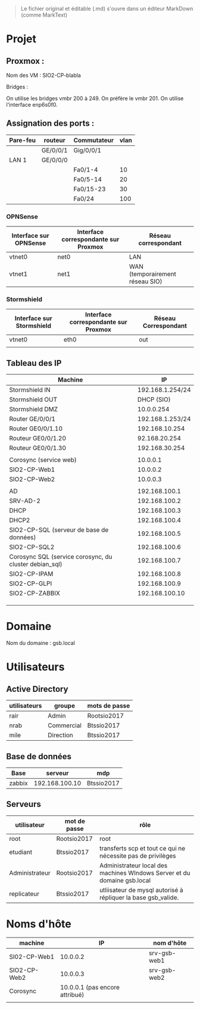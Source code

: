 > Le fichier original et éditable (.md) s'ouvre dans un éditeur MarkDown (comme MarkText)

# Projet

## Proxmox :

Nom des VM : SIO2-CP-blabla

Bridges :

On utilise les bridges vmbr 200 à 249. On préfère le vmbr 201.
On utilise l'interface enp6s0f0.

## Assignation des ports :

| Pare-feu | routeur  | Commutateur | vlan |
| -------- | -------- | ----------- | ---- |
|          | GE/0/0/1 | Gig/0/0/1   |      |
| LAN 1    | GE/0/0/0 |             |      |
|          |          | Fa0/1-4     | 10   |
|          |          | Fa0/5-14    | 20   |
|          |          | Fa0/15-23   | 30   |
|          |          | Fa0/24      | 100  |

### OPNSense

| Interface sur OPNSense | Interface correspondante sur Proxmox | Réseau correspondant            |
| ---------------------- | ------------------------------------ | ------------------------------- |
| vtnet0                 | net0                                 | LAN                             |
| vtnet1                 | net1                                 | WAN (temporairement réseau SIO) |

### Stormshield

| Interface sur Stormshield | Interface correspondante sur Proxmox | Réseau Correspondant |
| ------------------------- | ------------------------------------ | -------------------- |
| vtnet0                    | eth0                                 | out                  |
|                           |                                      |                      |

## Tableau des IP

| Machine                                                | IP               |
| ------------------------------------------------------ | ---------------- |
| Stormshield IN                                         | 192.168.1.254/24 |
| Stormshield OUT                                        | DHCP (SIO)       |
| Stormshield DMZ                                        | 10.0.0.254       |
| Router GE/0/0/1                                        | 192.168.1.253/24 |
| Router GE0/0/1.10                                      | 192.168.10.254   |
| Routeur GE0/0/1.20                                     | 92.168.20.254    |
| Routeur GE0/0/1.30                                     | 192.168.30.254   |
|                                                        |                  |
| Corosync (service web)                                 | 10.0.0.1         |
| SIO2-CP-Web1                                           | 10.0.0.2         |
| SIO2-CP-Web2                                           | 10.0.0.3         |
|                                                        |                  |
| AD                                                     | 192.168.100.1    |
| SRV-AD-2                                               | 192.168.100.2    |
| DHCP                                                   | 192.168.100.3    |
| DHCP2                                                  | 192.168.100.4    |
| SIO2-CP-SQL (serveur de base de données)               | 192.168.100.5    |
| SIO2-CP-SQL2                                           | 192.168.100.6    |
| Corosync SQL (service corosync, du cluster debian_sql) | 192.168.100.7    |
| SIO2-CP-IPAM                                           | 192.168.100.8    |
| SIO2-CP-GLPI                                           | 192.168.100.9    |
| SIO2-CP-ZABBIX                                         | 192.168.100.10   |
|                                                        |                  |
|                                                        |                  |
|                                                        |                  |

# Domaine

Nom du domaine : gsb.local

# Utilisateurs

## Active Directory

| utilisateurs | groupe     | mots de passe |
| ------------ | ---------- | ------------- |
| rair         | Admin      | Rootsio2017   |
| nrab         | Commercial | Btssio2017    |
| mile         | Direction  | Btssio2017    |

## Base de données

| Base   | serveur        | mdp        |
| ------ | -------------- | ---------- |
| zabbix | 192.168.100.10 | Btssio2017 |

## Serveurs

| utilisateur    | mot de passe | rôle                                                                     |
| -------------- | ------------ | ------------------------------------------------------------------------ |
| root           | Rootsio2017  | root                                                                     |
| etudiant       | Btssio2017   | transferts scp et tout ce qui ne nécessite pas de privilèges             |
| Administrateur | Rootsio2017  | Administrateur local des machines WIndows Server et du domaine gsb.local |
| replicateur    | Btssio2017   | utliisateur de mysql autorisé à répliquer la base gsb_valide.            |

# Noms d'hôte

| machine      | IP                             | nom d'hôte   |
| ------------ | ------------------------------ | ------------ |
| SI02-CP-Web1 | 10.0.0.2                       | srv-gsb-web1 |
| SIO2-CP-Web2 | 10.0.0.3                       | srv-gsb-web2 |
| Corosync     | 10.0.0.1 (pas encore attribué) |              |
|              |                                |              |
